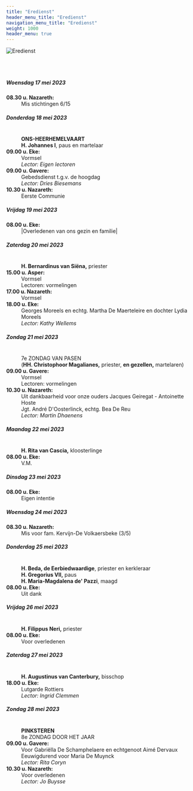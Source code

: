 ```yaml
---
title: "Eredienst"
header_menu_title: "Eredienst"
navigation_menu_title: "Eredienst"
weight: 1000
header_menu: true
---
```


![Eredienst](images/liturgische-vieringen.jpg)

<br>
<br>

##### Woensdag 17 mei 2023  
<dl><dt><b>08.30 u. Nazareth:</b></dt><dd>Mis stichtingen 6/15</dd>
</dl>

##### Donderdag 18 mei 2023  
<dl><dt>&nbsp;</dt><dd><b>ONS-HEERHEMELVAART</b><br><b>H. Johannes I</b>, paus en martelaar<br></dd><dt><b>09.00 u. Eke:</b></dt><dd>Vormsel<br><i>Lector: Eigen lectoren</i></dd>
<dt><b>09.00 u. Gavere:</b></dt><dd>Gebedsdienst t.g.v. de hoogdag<br><i>Lector: Dries Biesemans</i></dd>
<dt><b>10.30 u. Nazareth:</b></dt><dd>Eerste Communie</dd>
</dl>

##### Vrijdag 19 mei 2023  
<dl><dt><b>08.00 u. Eke:</b></dt><dd>|Overledenen van ons gezin en familie|</dd>
</dl>

##### Zaterdag 20 mei 2023  
<dl><dt>&nbsp;</dt><dd><b>H. Bernardinus van Siëna,</b> priester<br></dd><dt><b>15.00 u. Asper:</b></dt><dd>Vormsel<br>Lectoren: vormelingen</dd>
<dt><b>17.00 u. Nazareth:</b></dt><dd>Vormsel</dd>
<dt><b>18.00 u. Eke:</b></dt><dd>Georges Moreels en echtg. Martha De Maerteleire en dochter Lydia Moreels<br><i>Lector: Kathy Wellems</i></dd>
</dl>

##### Zondag 21 mei 2023  
<dl><dt>&nbsp;</dt><dd>7e ZONDAG VAN PASEN<br>(<b>HH. Christophoor Magalianes,</b> priester, <b>en gezellen,</b> martelaren)<br></dd><dt><b>09.00 u. Gavere:</b></dt><dd>Vormsel<br>Lectoren: vormelingen</dd>
<dt><b>10.30 u. Nazareth:</b></dt><dd>Uit dankbaarheid voor onze ouders Jacques Geiregat - Antoinette Hoste<br>Jgt. André D'Oosterlinck, echtg. Bea De Reu<br><i>Lector: Martin Dhaenens</i></dd>
</dl>

##### Maandag 22 mei 2023  
<dl><dt>&nbsp;</dt><dd><b>H. Rita van Cascia,</b> kloosterlinge<br></dd><dt><b>08.00 u. Eke:</b></dt><dd>V.M.</dd>
</dl>

##### Dinsdag 23 mei 2023  
<dl><dt><b>08.00 u. Eke:</b></dt><dd>Eigen intentie</dd>
</dl>

##### Woensdag 24 mei 2023  
<dl><dt><b>08.30 u. Nazareth:</b></dt><dd>Mis voor fam. Kervijn-De Volkaersbeke (3/5)</dd>
</dl>

##### Donderdag 25 mei 2023  
<dl><dt>&nbsp;</dt><dd><b>H. Beda, de Eerbiedwaardige</b>, priester en kerkleraar<br><b>H. Gregorius VII,</b> paus<br><b>H. Maria-Magdalena de' Pazzi</b>, maagd<br></dd><dt><b>08.00 u. Eke:</b></dt><dd>Uit dank</dd>
</dl>

##### Vrijdag 26 mei 2023  
<dl><dt>&nbsp;</dt><dd><b>H. Filippus Neri,</b> priester<br></dd><dt><b>08.00 u. Eke:</b></dt><dd>Voor overledenen</dd>
</dl>

##### Zaterdag 27 mei 2023  
<dl><dt>&nbsp;</dt><dd><b>H. Augustinus van Canterbury,</b> bisschop<br></dd><dt><b>18.00 u. Eke:</b></dt><dd>Lutgarde Rottiers<br><i>Lector: Ingrid Clemmen</i></dd>
</dl>

##### Zondag 28 mei 2023  
<dl><dt>&nbsp;</dt><dd><b>PINKSTEREN</b><br>8e ZONDAG DOOR HET JAAR<br></dd><dt><b>09.00 u. Gavere:</b></dt><dd>Voor Gabriëlla De Schamphelaere en echtgenoot Aimé Dervaux<br>Eeuwigdurend voor Maria De Muynck<br><i>Lector: Rita Coryn</i></dd>
<dt><b>10.30 u. Nazareth:</b></dt><dd>Voor overledenen<br><i>Lector: Jo Buysse</i></dd>
</dl>
<br>
<br>
<br>


